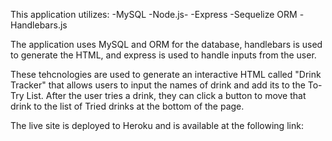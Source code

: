 This application utilizes:
  -MySQL
  -Node.js-
  -Express
  -Sequelize ORM
  -Handlebars.js

The application uses MySQL and ORM for the database, handlebars is used to generate the HTML, and express is used to handle inputs from the user.

These tehcnologies are used to generate an interactive HTML called "Drink Tracker" that allows users to input the names of drink and add its to the To-Try List. After the user tries a drink, they can click a button to move that drink to the list of Tried drinks at the bottom of the page.

The live site is deployed to Heroku and is available at the following link:
<!-- enter url here -->
<!-- enter screenshot of deployed site here -->

